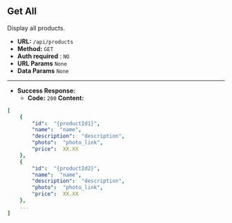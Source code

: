 ﻿**Get All**
----
  Display all products.
* **URL:**  `/api/products`
* **Method:** `GET`
* **Auth required** : `NO`
* **URL Params** `None`
* **Data Params** `None`
---
* **Success Response:**
  * **Code:** `200`
    **Content:**
```yaml
[
    {
        "id":  "{productId1}",
        "name":  "name",
        "description":  "description",
        "photo":  "photo_link",
        "price":  XX.XX
    },
    {
        "id":  "{productId2}",
        "name":  "name",
        "description":  "description",
        "photo":  "photo_link",
        "price":  XX.XX
    },
    ...
]
```

